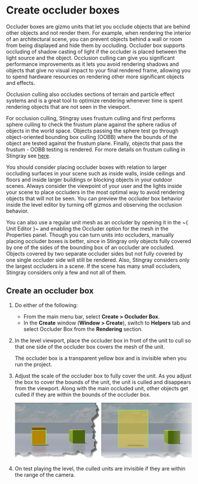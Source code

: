 # Create occluder boxes

Occluder boxes are gizmo units that let you occlude objects that are behind other objects and not render them. For example, when rendering the interior of an architectural scene, you can prevent objects behind a wall or room from being displayed and hide them by occluding. Occluder box supports occluding of shadow casting of light if the occluder is placed between the light source and the object. Occlusion culling can give you significant performance improvements as it lets you avoid rendering shadows and objects that give no visual impact to your final rendered frame, allowing you to spend hardware resources on rendering other more significant objects and effects.

Occlusion culling also occludes sections of terrain and particle effect systems and is a great tool to optimize rendering whenever time is spent rendering objects that are not seen in the viewport.

For occlusion culling, Stingray uses frustum culling and first performs sphere culling to check the frustum plane against the sphere radius of objects in the world space. Objects passing the sphere test go through object-oriented bounding box culling (OOBB) where the bounds of the object are tested against the frustum plane. Finally, objects that pass the frustum - OOBB testing is rendered. For more details on frustum culling in Stingray see [here](https://gamedev.autodesk.com/blogs/1/post/353597490642337181).

You should consider placing occluder boxes with relation to larger occluding surfaces in your scene such as inside walls, inside ceilings and floors and inside larger buildings or blocking objects in your outdoor scenes. Always consider the viewpoint of your user and the lights inside your scene to place occluders in the most optimal way to avoid rendering objects that will not be seen. You can preview the occluder box behavior inside the level editor by turning off gizmos and observing the occlusion behavior.

You can also use a regular unit mesh as an occluder by opening it in the ~{ Unit Editor }~ and enabling the Occluder option for the mesh in the Properties panel. Though you can turn units into occluders, manually placing occluder boxes is better, since in Stingray only objects fully covered by one of the sides of the bounding box of an occluder are occluded. Objects covered by two separate occluder sides but not fully covered by one single occluder side will still be rendered. Also, Stingray considers only the largest occluders in a scene. If the scene has many small occluders, Stingray considers only a few and not all of them.

## Create an occluder box

1. Do either of the following:

  	- From the main menu bar, select **Create > Occluder Box**.
  	- In the **Create** window (**Window > Create**), switch to **Helpers** tab and select Occluder Box from the **Rendering** section.


2. In the level viewport, place the occluder box in front of the unit to cull so that one side of the occluder box covers the mesh of the unit.

  	The occluder box is a transparent yellow box and is invisible when you run the project.


3. Adjust the scale of the occluder box to fully cover the unit.  As you adjust the box to cover the bounds of the unit, the unit is culled and disappears from the viewport. Along with the main occluded unit, other objects get culled if they are within the bounds of the occluder box.

  	![](../../images/example_occluder.png)

4. On test playing the level, the culled units are invisible if they are within the range of the camera.
